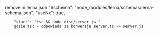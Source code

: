  
 
 remove in lerna.json 
  "$schema": "node_modules/lerna/schemas/lerna-schema.json",
    "useNx": true,


        "start": "tsc && node dist/server.js "
        gdzie tsc - odpowiada za konwersje server.ts -> server.js 